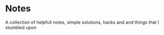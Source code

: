# Notes
A collection of helpfull notes, simple solutions, hacks and and things that I stumbled upon
